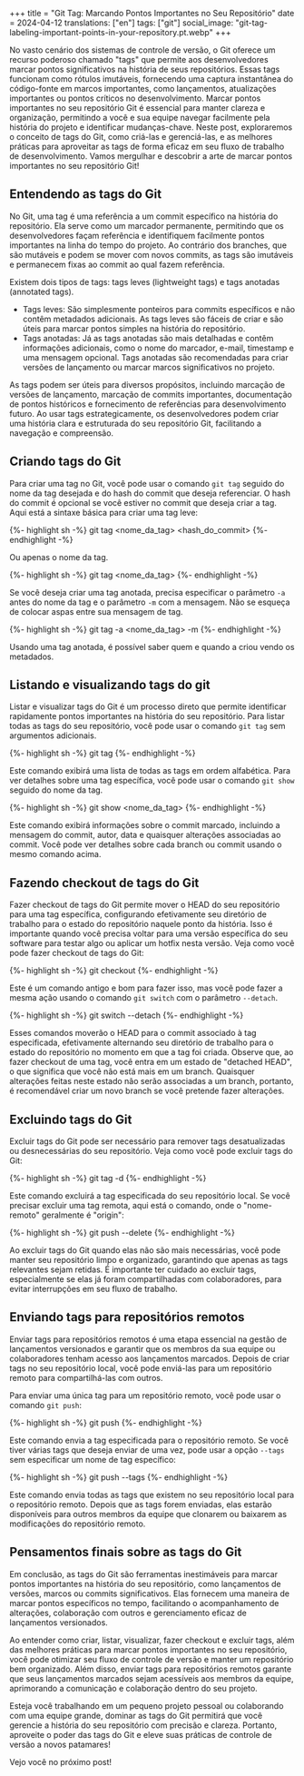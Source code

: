 +++
title = "Git Tag: Marcando Pontos Importantes no Seu Repositório"
date = 2024-04-12
translations: ["en"]
tags: ["git"]
social_image: "git-tag-labeling-important-points-in-your-repository.pt.webp"
+++

<p class="intro"><span class="dropcap">N</span>o vasto cenário dos sistemas de controle de versão, o Git oferece um recurso poderoso chamado "tags" que permite aos desenvolvedores marcar pontos significativos na história de seus repositórios. Essas tags funcionam como rótulos imutáveis, fornecendo uma captura instantânea do código-fonte em marcos importantes, como lançamentos, atualizações importantes ou pontos críticos no desenvolvimento. Marcar pontos importantes no seu repositório Git é essencial para manter clareza e organização, permitindo a você e sua equipe navegar facilmente pela história do projeto e identificar mudanças-chave. Neste post, exploraremos o conceito de tags do Git, como criá-las e gerenciá-las, e as melhores práticas para aproveitar as tags de forma eficaz em seu fluxo de trabalho de desenvolvimento. Vamos mergulhar e descobrir a arte de marcar pontos importantes no seu repositório Git!</p>

## Entendendo as tags do Git
No Git, uma tag é uma referência a um commit específico na história do repositório. Ela serve como um marcador permanente, permitindo que os desenvolvedores façam referência e identifiquem facilmente pontos importantes na linha do tempo do projeto. Ao contrário dos branches, que são mutáveis e podem se mover com novos commits, as tags são imutáveis e permanecem fixas ao commit ao qual fazem referência.

Existem dois tipos de tags: tags leves (lightweight tags) e tags anotadas (annotated tags).

- Tags leves: São simplesmente ponteiros para commits específicos e não contêm metadados adicionais. As tags leves são fáceis de criar e são úteis para marcar pontos simples na história do repositório.
- Tags anotadas: Já as tags anotadas são mais detalhadas e contêm informações adicionais, como o nome do marcador, e-mail, timestamp e uma mensagem opcional. Tags anotadas são recomendadas para criar versões de lançamento ou marcar marcos significativos no projeto.

As tags podem ser úteis para diversos propósitos, incluindo marcação de versões de lançamento, marcação de commits importantes, documentação de pontos históricos e fornecimento de referências para desenvolvimento futuro. Ao usar tags estrategicamente, os desenvolvedores podem criar uma história clara e estruturada do seu repositório Git, facilitando a navegação e compreensão.

## Criando tags do Git
Para criar uma tag no Git, você pode usar o comando `git tag` seguido do nome da tag desejada e do hash do commit que deseja referenciar. O hash do commit é opcional se você estiver no commit que deseja criar a tag. Aqui está a sintaxe básica para criar uma tag leve:

{%- highlight sh -%}
git tag <nome_da_tag> <hash_do_commit>
{%- endhighlight -%}

Ou apenas o nome da tag.

{%- highlight sh -%}
git tag <nome_da_tag>
{%- endhighlight -%}

Se você deseja criar uma tag anotada, precisa especificar o parâmetro `-a` antes do nome da tag e o parâmetro `-m` com a mensagem. Não se esqueça de colocar aspas entre sua mensagem de tag.

{%- highlight sh -%}
git tag -a <nome_da_tag> -m <A mensagem da tag>
{%- endhighlight -%}

Usando uma tag anotada, é possível saber quem e quando a criou vendo os metadados.

## Listando e visualizando tags do git
Listar e visualizar tags do Git é um processo direto que permite identificar rapidamente pontos importantes na história do seu repositório. Para listar todas as tags do seu repositório, você pode usar o comando `git tag` sem argumentos adicionais.

{%- highlight sh -%}
git tag
{%- endhighlight -%}

Este comando exibirá uma lista de todas as tags em ordem alfabética. Para ver detalhes sobre uma tag específica, você pode usar o comando `git show` seguido do nome da tag.

{%- highlight sh -%}
git show <nome_da_tag>
{%- endhighlight -%}

Este comando exibirá informações sobre o commit marcado, incluindo a mensagem do commit, autor, data e quaisquer alterações associadas ao commit. Você pode ver detalhes sobre cada branch ou commit usando o mesmo comando acima.

## Fazendo checkout de tags do Git
Fazer checkout de tags do Git permite mover o HEAD do seu repositório para uma tag específica, configurando efetivamente seu diretório de trabalho para o estado do repositório naquele ponto da história. Isso é importante quando você precisa voltar para uma versão específica do seu software para testar algo ou aplicar um hotfix nesta versão. Veja como você pode fazer checkout de tags do Git:

{%- highlight sh -%}
git checkout <nome-da-tag>
{%- endhighlight -%}

Este é um comando antigo e bom para fazer isso, mas você pode fazer a mesma ação usando o comando `git switch` com o parâmetro `--detach`.

{%- highlight sh -%}
git switch <nome-da-tag> --detach
{%- endhighlight -%}

Esses comandos moverão o HEAD para o commit associado à tag especificada, efetivamente alternando seu diretório de trabalho para o estado do repositório no momento em que a tag foi criada. Observe que, ao fazer checkout de uma tag, você entra em um estado de "detached HEAD", o que significa que você não está mais em um branch. Quaisquer alterações feitas neste estado não serão associadas a um branch, portanto, é recomendável criar um novo branch se você pretende fazer alterações.

## Excluindo tags do Git
Excluir tags do Git pode ser necessário para remover tags desatualizadas ou desnecessárias do seu repositório. Veja como você pode excluir tags do Git:

{%- highlight sh -%}
git tag -d <nome-da-tag>
{%- endhighlight -%}

Este comando excluirá a tag especificada do seu repositório local. Se você precisar excluir uma tag remota, aqui está o comando, onde o "nome-remoto" geralmente é "origin":

{%- highlight sh -%}
git push --delete <nome-remoto> <nome-da-tag>
{%- endhighlight -%}

Ao excluir tags do Git quando elas não são mais necessárias, você pode manter seu repositório limpo e organizado, garantindo que apenas as tags relevantes sejam retidas. É importante ter cuidado ao excluir tags, especialmente se elas já foram compartilhadas com colaboradores, para evitar interrupções em seu fluxo de trabalho.

## Enviando tags para repositórios remotos
Enviar tags para repositórios remotos é uma etapa essencial na gestão de lançamentos versionados e garantir que os membros da sua equipe ou colaboradores tenham acesso aos lançamentos marcados. Depois de criar tags no seu repositório local, você pode enviá-las para um repositório remoto para compartilhá-las com outros.

Para enviar uma única tag para um repositório remoto, você pode usar o comando `git push`:

{%- highlight sh -%}
git push <nome-remoto> <nome-da-tag>
{%- endhighlight -%}

Este comando envia a tag especificada para o repositório remoto. Se você tiver várias tags que deseja enviar de uma vez, pode usar a opção `--tags` sem especificar um nome de tag específico:

{%- highlight sh -%}
git push <nome-remoto> --tags
{%- endhighlight -%}

Este comando envia todas as tags que existem no seu repositório local para o repositório remoto. Depois que as tags forem enviadas, elas estarão disponíveis para outros membros da equipe que clonarem ou baixarem as modificações do repositório remoto.

## Pensamentos finais sobre as tags do Git
Em conclusão, as tags do Git são ferramentas inestimáveis para marcar pontos importantes na história do seu repositório, como lançamentos de versões, marcos ou commits significativos. Elas fornecem uma maneira de marcar pontos específicos no tempo, facilitando o acompanhamento de alterações, colaboração com outros e gerenciamento eficaz de lançamentos versionados.

Ao entender como criar, listar, visualizar, fazer checkout e excluir tags, além das melhores práticas para marcar pontos importantes no seu repositório, você pode otimizar seu fluxo de controle de versão e manter um repositório bem organizado. Além disso, enviar tags para repositórios remotos garante que seus lançamentos marcados sejam acessíveis aos membros da equipe, aprimorando a comunicação e colaboração dentro do seu projeto.

Esteja você trabalhando em um pequeno projeto pessoal ou colaborando com uma equipe grande, dominar as tags do Git permitirá que você gerencie a história do seu repositório com precisão e clareza. Portanto, aproveite o poder das tags do Git e eleve suas práticas de controle de versão a novos patamares!

Vejo você no próximo post!